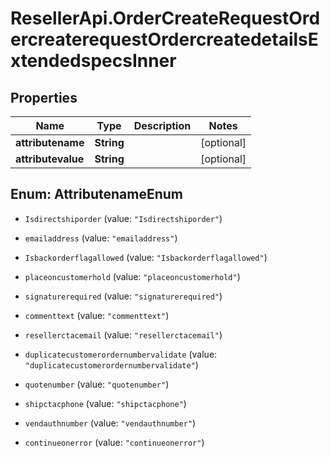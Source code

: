# ResellerApi.OrderCreateRequestOrdercreaterequestOrdercreatedetailsExtendedspecsInner

## Properties

Name | Type | Description | Notes
------------ | ------------- | ------------- | -------------
**attributename** | **String** |  | [optional] 
**attributevalue** | **String** |  | [optional] 



## Enum: AttributenameEnum


* `Isdirectshiporder` (value: `"Isdirectshiporder"`)

* `emailaddress` (value: `"emailaddress"`)

* `Isbackorderflagallowed` (value: `"Isbackorderflagallowed"`)

* `placeoncustomerhold` (value: `"placeoncustomerhold"`)

* `signaturerequired` (value: `"signaturerequired"`)

* `commenttext` (value: `"commenttext"`)

* `resellerctacemail` (value: `"resellerctacemail"`)

* `duplicatecustomerordernumbervalidate` (value: `"duplicatecustomerordernumbervalidate"`)

* `quotenumber` (value: `"quotenumber"`)

* `shipctacphone` (value: `"shipctacphone"`)

* `vendauthnumber` (value: `"vendauthnumber"`)

* `continueonerror` (value: `"continueonerror"`)




